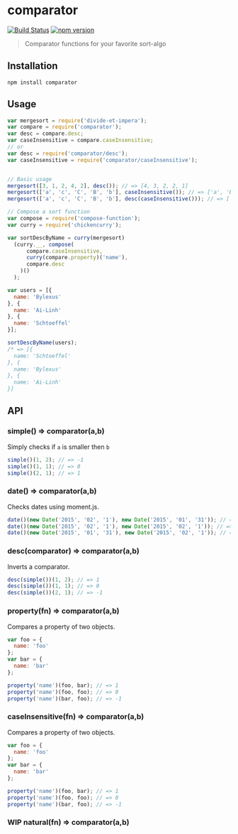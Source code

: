 comparator
================

[![Build Status](https://travis-ci.org/stoeffel/comparator.svg)](https://travis-ci.org/stoeffel/comparator) [![npm version](https://badge.fury.io/js/comparator.svg)](http://badge.fury.io/js/comparator)
> Comparator functions for your favorite sort-algo

Installation
------------

`npm install comparator`

Usage
-----

```js
var mergesort = require('divide-et-impera');
var compare = require('comparator');
var desc = compare.desc;
var caseInsensitive = compare.caseInsensitive;
// or
var desc = require('comparator/desc');
var caseInsensitive = require('comparator/caseInsensitive');


// Basic usage
mergesort([3, 1, 2, 4, 2], desc()); // => [4, 3, 2, 2, 1]
mergesort(['a', 'c', 'C', 'B', 'b'], caseInsensitive()); // => ['a', 'B', 'b', 'c', 'C']
mergesort(['a', 'c', 'C', 'B', 'b'], desc(caseInsensitive())); // => ['B', 'b', 'c', 'C', 'a']

// Compose a sort function
var compose = require('compose-function');
var curry = require('chickencurry');

var sortDescByName = curry(mergesort)
  (curry.__, compose(
      compare.caseInsensitive,
      curry(compare.property)('name'),
      compare.desc
    )()
  ); 

var users = [{
  name: 'Bylexus'
}, {
  name: 'Ai-Linh'
}, {
  name: 'Schtoeffel'
}];

sortDescByName(users); 
/* => [{
  name: 'Schtoeffel'
}, {
  name: 'Bylexus'
}, {
  name: 'Ai-Linh'
}]
```

API
---

### simple() => comparator(a,b)

Simply checks if `a` is smaller then `b`

```js
simple()(1, 2); // => -1
simple()(1, 1); // => 0
simple()(2, 1); // => 1
```


### date() => comparator(a,b)

Checks dates using moment.js.

```js
date()(new Date('2015', '02', '1'), new Date('2015', '01', '31')); // => -1
date()(new Date('2015', '02', '1'), new Date('2015', '02', '1')); // => 0
date()(new Date('2015', '01', '31'), new Date('2015', '02', '1')); // => 1
```


### desc(comparator) => comparator(a,b)

Inverts a comparator.

```js
desc(simple())(1, 2); // => 1
desc(simple())(1, 1); // => 0
desc(simple())(2, 1); // => -1
```


### property(fn) => comparator(a,b)

Compares a property of two objects.

```js
var foo = {
  name: 'foo'
};
var bar = {
  name: 'bar'
};

property('name')(foo, bar); // => 1
property('name')(foo, foo); // => 0
property('name')(bar, foo); // => -1
```


### caseInsensitive(fn) => comparator(a,b)

Compares a property of two objects.

```js
var foo = {
  name: 'foo'
};
var bar = {
  name: 'bar'
};

property('name')(foo, bar); // => 1
property('name')(foo, foo); // => 0
property('name')(bar, foo); // => -1
```


### WIP natural(fn) => comparator(a,b)
